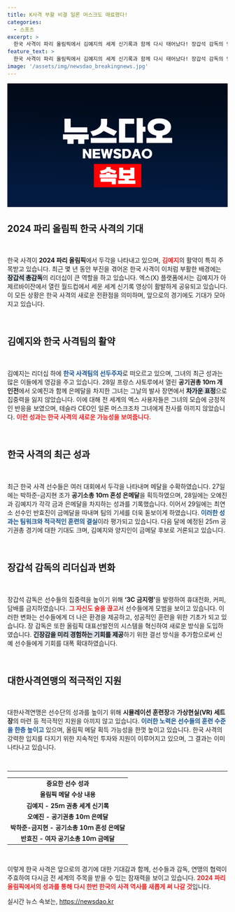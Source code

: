 ```yaml
---
title: K사격 부활 비결 일론 머스크도 매료했다!
categories:
  - 스포츠
excerpt: >
  한국 사격이 파리 올림픽에서 김예지의 세계 신기록과 함께 다시 태어났다! 장갑석 감독의 엄격한 훈련과 혁신적인 대표선발전이 수확을 맺으며, 전세계 사격 팬들의 찬사를 이끌어내고 있다.
feature_text: >
  한국 사격이 파리 올림픽에서 김예지의 세계 신기록과 함께 다시 태어났다! 장갑석 감독의 엄격한 훈련과 혁신적인 대표선발전이 수확을 맺으며, 전세계 사격 팬들의 찬사를 이끌어내고 있다.
image: '/assets/img/newsdao_breakingnews.jpg'
---
```


<p><img src="/assets/img/newsdao_breakingnews.jpg" alt="implanttips 속보" /></p>

<h2 data-ke-size="size26">2024 파리 올림픽 한국 사격의 기대</h2>

<p data-ke-size="size16">&nbsp;</p>

<p>한국 사격이 <b>2024 파리 올림픽</b>에서 두각을 나타내고 있으며, <b><span style="color: #ee2323;">김예지</span></b>의 활약이 특히 주목받고 있습니다. 최근 몇 년 동안 부진을 겪어온 한국 사격이 이처럼 부활한 배경에는 <b><span style="background-color: #21538527;">장갑석 총감독</span></b>의 리더십이 큰 역할을 하고 있습니다. 엑스(X) 플랫폼에서는 김예지가 아제르바이잔에서 열린 월드컵에서 세운 세계 신기록 영상이 활발하게 공유되고 있습니다. 이 모든 상황은 한국 사격의 새로운 전환점을 의미하며, 앞으로의 경기에도 기대가 모아지고 있습니다. </p>

<p data-ke-size="size16">&nbsp;</p>

<h2 data-ke-size="size26">김예지와 한국 사격팀의 활약</h2>

<p data-ke-size="size16">&nbsp;</p>

<p>김예지는 리더십 하에 <b><span style="color: #1a5490;">한국 사격팀의 선두주자</span></b>로 떠오르고 있으며, 그녀의 최근 성과는 많은 이들에게 영감을 주고 있습니다. 28일 프랑스 샤토루에서 열린 <b>공기권총 10ｍ 개인전</b>에서 오예진과 함께 은메달을 차지한 그녀는 그날의 발사 장면에서 <b><span style="background-color: #21538527;">차가운 표정</span></b>으로 집중력을 잃지 않았습니다. 이에 대해 전 세계의 엑스 사용자들은 그녀의 모습에 긍정적인 반응을 보였으며, 테슬라 CEO인 일론 머스크조차 그녀에게 찬사를 아끼지 않았습니다. <b><span style="color: #ee2323;">이런 성과는 한국 사격의 새로운 가능성을 보여줍니다.</span></b></p>

<p data-ke-size="size16">&nbsp;</p>

<h2 data-ke-size="size26">한국 사격의 최근 성과</h2>

<p data-ke-size="size16">&nbsp;</p>

<p>최근 한국 사격 선수들은 여러 대회에서 두각을 나타내며 메달을 수확하였습니다. 27일에는 박하준-금지현 조가 <b>공기소총 10ｍ 혼성 은메달</b>을 획득하였으며, 28일에는 오예진과 김예지가 각각 금과 은메달을 차지하는 성과를 기록했습니다. 이어서 29일에는 최연소 선수인 반효진이 금메달을 따내며 팀의 기세를 더욱 돋보이게 하였습니다. <b><span style="color: #1a5490;">이러한 성과는 팀워크와 적극적인 훈련의 결실</span></b>이라 평가되고 있습니다. 다음 달에 예정된 25ｍ 공기권총 경기에 대한 기대도 크며, 김예지와 양지인이 금메달 후보로 거론되고 있습니다.</p>

<p data-ke-size="size16">&nbsp;</p>

<h2 data-ke-size="size26">장갑석 감독의 리더십과 변화</h2>

<p data-ke-size="size16">&nbsp;</p>

<p>장갑석 감독은 선수들의 집중력을 높이기 위해 <b>‘3C 금지령’</b>을 발령하여 휴대전화, 커피, 담배를 금지하였습니다. <b><span style="color: #ee2323;">그 자신도 술을 끊고</span></b>서 선수들에게 모범을 보이고 있습니다. 이러한 변화는 선수들에게 더 나은 환경을 제공하고, 성공적인 훈련을 위한 기초가 되고 있습니다. 장 감독은 또한 올림픽 대표선발전의 시스템을 혁신하여 새로운 방식을 도입하였습니다. <b><span style="background-color: #21538527;">긴장감을 미리 경험하는 기회를 제공</span></b>하기 위한 결선 방식을 추가함으로써 신예 선수들에게 기회를 대폭 확대하였습니다.</p>

<p data-ke-size="size16">&nbsp;</p>

<h2 data-ke-size="size26">대한사격연맹의 적극적인 지원</h2>

<p data-ke-size="size16">&nbsp;</p>

<p>대한사격연맹은 선수단의 성과를 높이기 위해 <b>시뮬레이션 훈련장</b>과 <b>가상현실(VR) 세트장</b>의 마련 등 적극적인 지원을 아끼지 않고 있습니다. <b><span style="color: #1a5490;">이러한 노력은 선수들의 훈련 수준을 한층 높이고</span></b> 있으며, 올림픽 메달 획득 가능성을 한껏 높이고 있습니다. 한국 사격의 강력한 입지를 다지기 위한 지속적인 투자와 지원이 이루어지고 있으며, 그 결과는 이미 나타나고 있습니다. </p>

<p data-ke-size="size16">&nbsp;</p>

<hr>

<table style="width: 100%;">
  <tr>
    <td style="text-align: center; height: 17px;"><b>중요한 선수 성과</b></td>
  </tr>
  <tr>
    <td style="text-align: center; height: 17px;"><b>올림픽 메달 수상 내용</b></td>
  </tr>
  <tr>
    <td style="text-align: center; height: 17px;"><b>김예지 - 25ｍ 권총 세계 신기록</b></td>
  </tr>
  <tr>
    <td style="text-align: center; height: 17px;"><b>오예진 - 공기권총 10ｍ 은메달</b></td>
  </tr>
  <tr>
    <td style="text-align: center; height: 17px;"><b>박하준-금지현 - 공기소총 10ｍ 혼성 은메달</b></td>
  </tr>
  <tr>
    <td style="text-align: center; height: 17px;"><b>반효진 - 여자 공기소총 10ｍ 금메달</b></td>
  </tr>
</table>

<p data-ke-size="size16">&nbsp;</p>

<p>이렇게 한국 사격은 앞으로의 경기에 대한 기대감과 함께, 선수들과 감독, 연맹의 협력이 주효하여 다시금 전 세계의 주목을 받을 수 있는 잠재력을 보이고 있습니다. <b><span style="color: #ee2323;">2024 파리 올림픽에서의 성과를 통해 다시 한번 한국의 사격 역사를 새롭게 써 나갈 것</span></b>입니다.</p>
실시간 뉴스 속보는, <a href="https://newsdao.kr" rel="dofollow">https://newsdao.kr</a>


